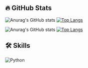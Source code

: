 ## 🔥 GitHub Stats

![Anurag's GitHub stats](https://github-readme-stats.vercel.app/api?username=JohanLi233&show_icons=true&theme=radical) 
[![Top Langs](https://github-readme-stats.vercel.app/api/top-langs/?username=JohanLi233&theme=radical&hide_border=true)](https://github.com/anuraghazra/github-readme-stats)

![Anurag's GitHub stats](https://github-readme-stats.vercel.app/api?username=JohanLi2333&show_icons=true&theme=radical) 
[![Top Langs](https://github-readme-stats.vercel.app/api/top-langs/?username=JohanLi2333&theme=radical&hide_border=true)](https://github.com/anuraghazra/github-readme-stats)
## 🛠️ Skills

![Python](https://img.shields.io/badge/-Python-3776AB?logo=python&logoColor=white&style=flat) 
